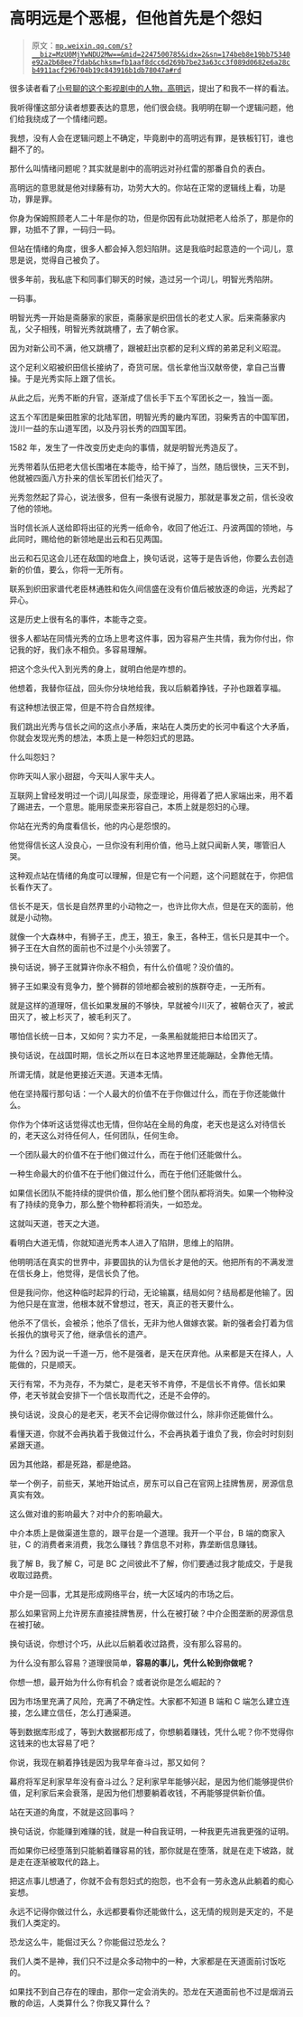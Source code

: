 # 高明远是个恶棍，但他首先是个怨妇

> 原文：[`mp.weixin.qq.com/s?__biz=MzU0MjYwNDU2Mw==&mid=2247500785&idx=2&sn=174beb8e19bb75340e92a2b68ee7fdab&chksm=fb1aaf8dcc6d269b7be23a63cc3f089d0682e6a28cb4911acf296704b19c843916b1db78047a#rd`](http://mp.weixin.qq.com/s?__biz=MzU0MjYwNDU2Mw==&mid=2247500785&idx=2&sn=174beb8e19bb75340e92a2b68ee7fdab&chksm=fb1aaf8dcc6d269b7be23a63cc3f089d0682e6a28cb4911acf296704b19c843916b1db78047a#rd)

很多读者看了[小号聊的这个影视剧中的人物，高明远](https://mp.weixin.qq.com/s?__biz=MzU3NDc5Nzc0NQ==&mid=2247506434&idx=1&sn=f2d95944b14d6fbdb4acd9f5e6757dd6&chksm=fd2e78dcca59f1ca51b71233ac4e51788be1436951a21479ee00f41a3b8b72bf5f3c598480ff&token=1887317839&lang=zh_CN&scene=21#wechat_redirect)，提出了和我不一样的看法。 

我听得懂这部分读者想要表达的意思，他们很会绕。我明明在聊一个逻辑问题，他们给我绕成了一个情绪问题。

我想，没有人会在逻辑问题上不确定，毕竟剧中的高明远有罪，是铁板钉钉，谁也翻不了的。 

那什么叫情绪问题呢？其实就是剧中的高明远对孙红雷的那番自负的表白。 

高明远的意思就是他对绿藤有功，功劳大大的。你站在正常的逻辑线上看，功是功，罪是罪。 

你身为保姆照顾老人二十年是你的功，但是你因有此功就把老人给杀了，那是你的罪，功抵不了罪，一码归一码。

但站在情绪的角度，很多人都会掉入怨妇陷阱。这是我临时起意造的一个词儿，意思是说，觉得自己被负了。

很多年前，我私底下和同事们聊天的时候，造过另一个词儿，明智光秀陷阱。

一码事。 

明智光秀一开始是斋藤家的家臣，斋藤家是织田信长的老丈人家。后来斋藤家内乱，父子相残，明智光秀就跳槽了，去了朝仓家。

因为对新公司不满，他又跳槽了，跟被赶出京都的足利义辉的弟弟足利义昭混。

这个足利义昭被织田信长接纳了，奇货可居。信长拿他当汉献帝使，拿自己当曹操。于是光秀实际上跟了信长。

从此之后，光秀不断的升官，逐渐成了信长手下五个军团长之一，独当一面。 

这五个军团是柴田胜家的北陆军团，明智光秀的畿内军团，羽柴秀吉的中国军团，泷川一益的东山道军团，以及丹羽长秀的四国军团。

1582 年，发生了一件改变历史走向的事情，就是明智光秀造反了。 

光秀带着队伍把老大信长围堵在本能寺，给干掉了，当然，随后很快，三天不到，他就被四面八方扑来的信长军团长们给灭了。

光秀忽然起了异心，说法很多，但有一条很有说服力，那就是事发之前，信长没收了他的领地。 

当时信长派人送给即将出征的光秀一纸命令，收回了他近江、丹波两国的领地，与此同时，赐给他的新领地是出云和石见两国。 

出云和石见这会儿还在敌国的地盘上，换句话说，这等于是告诉他，你要么去创造新的价值，要么，你将一无所有。

联系到织田家谱代老臣林通胜和佐久间信盛在没有价值后被放逐的命运，光秀起了异心。

这是历史上很有名的事件，本能寺之变。 

很多人都站在同情光秀的立场上思考这件事，因为容易产生共情，我为你付出，你记我的好，我们永不相负。多容易理解。

把这个念头代入到光秀的身上，就明白他是咋想的。 

他想着，我替你征战，回头你分块地给我，我以后躺着挣钱，子孙也跟着享福。

有这种想法很正常，但是不符合自然规律。 

我们跳出光秀与信长之间的这点小矛盾，来站在人类历史的长河中看这个大矛盾，你就会发现光秀的想法，本质上是一种怨妇式的思路。 

什么叫怨妇？ 

你昨天叫人家小甜甜，今天叫人家牛夫人。

互联网上曾经发明过一个词儿叫尿壶，尿壶理论，用得着了把人家端出来，用不着了踢进去，一个意思。能用尿壶来形容自己，本质上就是怨妇的心理。

你站在光秀的角度看信长，他的内心是怨恨的。 

他觉得信长这人没良心，一旦你没有利用价值，他马上就只闻新人笑，哪管旧人哭。

这种观点站在情绪的角度可以理解，但是它有一个问题，这个问题就在于，你把信长看作天了。 

信长不是天，信长是自然界里的小动物之一，也许比你大点，但是在天的面前，他就是小动物。 

就像一个大森林中，有狮子王，虎王，狼王，象王，各种王，信长只是其中一个。狮子王在大自然的面前也不过是个小头领罢了。 

换句话说，狮子王就算许你永不相负，有什么价值呢？没价值的。 

狮子王如果没有竞争力，整个狮群的领地都会被别的族群夺走，一无所有。

就是这样的道理呀，信长如果发展的不够快，早就被今川灭了，被朝仓灭了，被武田灭了，被上杉灭了，被毛利灭了。 

哪怕信长统一日本，又如何？实力不足，一条黑船就能把日本给团灭了。

换句话说，在战国时期，信长之所以在日本这地界里还能蹦跶，全靠他无情。

所谓无情，就是他更接近天道。天道本无情。

他在坚持履行那句话：一个人最大的价值不在于你做过什么，而在于你还能做什么。 

你作为个体听这话觉得忒也无情，但你站在全局的角度，老天也是这么对待信长的，老天这么对待任何人，任何团队，任何生命。 

一个团队最大的价值不在于他们做过什么，而在于他们还能做什么。 

一种生命最大的价值不在于他们做过什么，而在于他们还能做什么。

如果信长团队不能持续的提供价值，那么他们整个团队都将消失。如果一个物种没有了持续的竞争力，那么整个物种都将消失，一如恐龙。 

这就叫天道，苍天之大道。 

看明白大道无情，你就知道光秀本人进入了陷阱，思维上的陷阱。

他明明活在真实的世界中，非要固执的认为信长才是他的天。他把所有的不满发泄在信长身上，他觉得，是信长负了他。

但是我问你，他这种临时起异的行动，无论输赢，结局如何？结局都是他输了。因为他只是在宣泄，他根本就不曾想过，苍天，真正的苍天要什么。

他杀不了信长，会被杀；他杀了信长，无非为他人做嫁衣裳。新的强者会打着为信长报仇的旗号灭了他，继承信长的遗产。

为什么？因为说一千道一万，他不是强者，是天在厌弃他。从来都是天在择人，人能做的，只是顺天。

天行有常，不为尧存，不为桀亡，是老天爷不肯停，不是信长不肯停。信长如果停，老天爷就会安排下一个信长取而代之，还是不会停的。

换句话说，没良心的是老天，老天不会记得你做过什么，除非你还能做什么。

看懂天道，你就不会再执着于我做过什么，不会再执着于谁负了我，你会时时刻刻紧跟天道。

因为其他路，都是死路，都是绝路。

举一个例子，前些天，某地开始试点，房东可以自己在官网上挂牌售房，房源信息真实有效。

这么做对谁的影响最大？对中介的影响最大。

中介本质上是做渠道生意的，跟平台是一个道理。我开一个平台，B 端的商家入驻，C 的消费者来消费，我怎么赚钱？靠信息不对称，靠垄断信息赚钱。 

我了解 B，我了解 C，可是 BC 之间彼此不了解，你们要通过我才能成交，于是我收取过路费。

中介是一回事，尤其是形成网络平台，统一大区域内的市场之后。 

那么如果官网上允许房东直接挂牌售房，什么在被打破？中介企图垄断的房源信息在被打破。 

换句话说，你想讨个巧，从此以后躺着收过路费，没有那么容易的。 

为什么没有那么容易？道理很简单，**容易的事儿，凭什么轮到你做呢？** 

你想一想，最开始为什么你有机会？或者说你是怎么崛起的？ 

因为市场里充满了风险，充满了不确定性。大家都不知道 B 端和 C 端怎么建立连接，怎么建立信任，怎么打通渠道。

等到数据库形成了，等到大数据都形成了，你想躺着赚钱，凭什么呢？你不觉得你这钱来的也太容易了吧？

你说，我现在躺着挣钱是因为我早年奋斗过，那又如何？

幕府将军足利家早年没有奋斗过么？足利家早年能够兴起，是因为他们能够提供价值，足利家后来会衰落，是因为他们想要躺着收钱，不再能够提供新价值。 

站在天道的角度，不就是这回事吗？

换句话说，你能赚到难赚的钱，就是一种自我证明，一种我更先进我更强的证明。 

而如果你已经堕落到只能躺着赚容易的钱，那你就是在堕落，就是在走下坡路，就是走在逐渐被取代的路上。

把这点事儿想通了，你就不会有怨妇式的抱怨，也不会有一劳永逸从此躺着的痴心妄想。 

永远不记得你做过什么，永远都要看你还能做什么，这无情的规则是天定的，不是我们人类定的。

恐龙这么牛，能倔过天么？你能倔过恐龙么？

我们人类不是神，我们只不过是众多动物中的一种，大家都是在天道面前讨饭吃的。

如果找不到自己存在的理由，那你一定会消失的。恐龙在天道面前也不过是烟消云散的命运，人类算什么？你我又算什么？